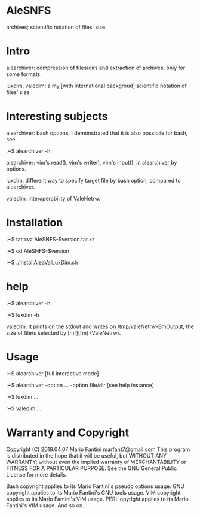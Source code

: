 # AleSNFS
archives; scientific notation  of files' size.

# Intro

alearchiver: compression of files/dirs and extraction of archives, only for
some formats.

luxdim, valedim: a my [with international backgroud] scientific notation 
of files' size.


# Interesting subjects

alearchiver: bash options, I demonstrated that it is also possibile for bash,
see 

:~$ alearchiver -h

alearchiver: vim's read(),  vim's write(),  vim's input(), in  alearchiver by 
options.

luxdim: different way  to specify  target file  by bash option,  compared  to
alearchiver.

valedim: interoperability of ValeNetrw.


# Installation

:~$ tar xvz AleSNFS-\$version.tar.xz

:~$ cd AleSNFS-\$version

:~$ ./installAleaValLuxDim.sh


# help

:~$ alearchiver -h

:~$ luxdim -h

valedim: It prints on the stdout  and  writes on /tmp/valeNetrw-BmOutput, the 
size of file/s selected by [mf][fm] (ValeNetrw).


# Usage

:~$ alearchiver [full interactive mode]

:~$ alearchiver -option ... -option file/dir [see help instance] 

:~$ luxdim ...

:~$ valedim ...


# Warranty and Copyright

Copyright (C) 2019.04.07 Mario Fantini marfant7@gmail.com
This program is distributed in the hope that it will be useful,
but WITHOUT ANY WARRANTY; without even the implied warranty of
MERCHANTABILITY or FITNESS FOR A PARTICULAR PURPOSE.  See the
GNU General Public License for more details.

Bash copyright applies to its Mario Fantini's pseudo options usage.
GNU copyright applies to its Mario Fantini's GNU tools usage.
VIM copyright applies to its Mario Fantini's VIM usage.
PERL opyright applies to its Mario Fantini's VIM usage.
And so on.





